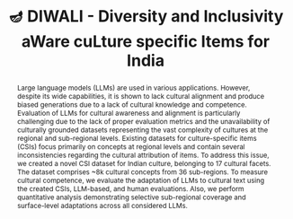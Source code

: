 ---
layout: publication_spotlight
collections: publications
key: diwali
img: "analysis2_diwali.png"
title: "🪔 DIWALI - Diversity and Inclusivity aWare cuLture specific Items for India"
authors: "[Pramit Sahoo^](https://pramitsahoo.github.io/), [Maharaj Brahma^](https://maharajbrahma.github.io/), [Maunendra Sankar Desarkar](https://people.iith.ac.in/maunendra/)"
affiliation: "Natural Language and Information Processing Lab (NLIP)<br>Indian Institute of Technology Hyderabad<br>Hyderabad, India"
tldr: "We create a novel Cultural Specific Items Dataset for 36 Indian sub-regions. Our dataset comprises ~8k culturally relevant items belonging to 17 cultural facets."
equalcontribution: 1
journal: "EMNLP Main 2025"
journal_url: "https://2025.emnlp.org/"
abstract: "Large language models (LLMs) are used in various applications. However, despite its wide capabilities, it is shown to lack cultural alignment and produce biased generations due to a lack of cultural knowledge and competence. Evaluation of LLMs for cultural awareness and alignment is particularly challenging due to the lack of proper evaluation metrics and the unavailability of culturally grounded datasets representing the vast complexity of cultures at the regional and sub-regional levels. Existing datasets for culture-specific items (CSIs) focus primarily on concepts at regional levels and contain several inconsistencies regarding the cultural attribution of items. To address this issue, we created a novel CSI dataset for Indian culture, belonging to 17 cultural facets. The dataset comprises ~8k cultural concepts from 36 sub-regions. To measure cultural competence, we evaluate the adaptation of LLMs to cultural text using the created CSIs, LLM-based, and human evaluations. Also, we perform quantitative analysis demonstrating selective sub-regional coverage and surface-level adaptations across all considered LLMs."
year: 2025
month: 8
highlight: 1
summary: "Large language models (LLMs) are used in various applications. However, despite its wide capabilities, it is shown to lack cultural alignment and produce biased generations due to a lack of cultural knowledge and competence. Evaluation of LLMs for cultural awareness and alignment is particularly challenging due to the lack of proper evaluation metrics and the unavailability of culturally grounded datasets representing the vast complexity of cultures at the regional and sub-regional levels. Existing datasets for culture-specific items (CSIs) focus primarily on concepts at regional levels and contain several inconsistencies regarding the cultural attribution of items. To address this issue, we created a novel CSI dataset for Indian culture, belonging to 17 cultural facets. The dataset comprises ~8k cultural concepts from 36 sub-regions. To measure cultural competence, we evaluate the adaptation of LLMs to cultural text using the created CSIs, LLM-based, and human evaluations. Also, we perform quantitative analysis demonstrating selective sub-regional coverage and surface-level adaptations across all considered LLMs."
teaser_img: "food_facet_diwali.png"
teaser_caption: "Our evaluation shows LLMs have significant disparity in adaptation of cultural concepts across Indian geographical regions (Depiction for Food facet)."
other_content: 1
content_title_1: "DIWALI"
content_content_1: "We define culture at the regional or country level, focusing on India. We created Cultural Specific Items (CSIs) that contain facet and concept pairs from various sub-regions (states and union territories) of India. We identified and selected 17 common cultural facets: <i>food, dance, festivals, names, jewellery, places, traditions, languages, clothing, games, rituals, architectures, drinks, arts, textiles, religion, and states</i> that reflect Indian culture. Existing datasets are limited in their coverage and often contain false positives."
content_image_1: "comparison_diwali.png"
content_title_2: "Cultural Adaptation"
content_content_2: "We evaluate the coverage of DIWALI on the cultural text adaptation task that transforms textual content in the source culture (American) to the target culture (Indian). To measure the adaptation quality, we define <i>adaptation score</i> that quantifies the quality of cultural adaptation in terms of the number of correctly replaced cultural concepts. DIWALI serves as a ground truth for cultural concepts in Indian culture. We compared DIWALI with existing <a href='https://candle.mpi-inf.mpg.de/'>CANDLE</a> and <a href='https://github.com/microsoft/DOSA'>DOSA</a> datasets demonstrating better coverage on grade school level mathematical word problems - GSM and MGSM."
content_image_2: "result1_diwali.png"
content_title_3: "Analysis"
content_content_3: "To further understand the capabilities of LLMs in terms of cultural adaptation, we analyze sub-regional coverage and adaptation levels. Our findings show that LLMs exhibit significant bias in terms of sub-regional concepts adapted at the country level. For example, concepts adapted for the food facet largely belong to Uttar Pradesh, Madhya Pradesh, Maharashtra, and Punjab. Another finding on surface versus deeper levels of cultural adaptation suggests that LLMs perform shallow adaptations. Below we show two adaptations for original texts (a)  <span style='text-decoration:underline;'>Billy sells DVDs. He has 8 customers on Tuesday. His first 3 customers buy one DVD each. His next 2 customers buy 2 DVDs each. His last 3 customers don’t buy any DVDs. How many DVDs did Billy sell on Tuesday?</span> (b) <span style='text-decoration:underline;'>Marcell and Beatrice are having a contest to see who can eat the most fruit roll-ups, so they unroll as many as they can find. Unfortunately, someone makes a mistake and Beatrice's was two roll-ups wide and 24 rolls up long while Marcell's was 3 roll-ups wide and 14 roll-ups long. If they both ate their entire amount, how many did they eat on average?</span>"
bibtex: TBA
---